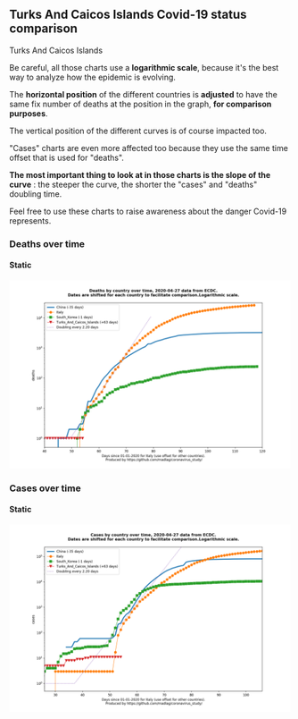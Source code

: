 ## Turks And Caicos Islands Covid-19 status comparison 

Turks And Caicos Islands



Be careful, all those charts use a **logarithmic scale**, because it's the best way to analyze how the epidemic is evolving.
 
The **horizontal position** of the different countries is **adjusted** to have the same fix number of deaths at the position in the graph, **for comparison purposes**.

The vertical position of the different curves is of course impacted too.

"Cases" charts are even more affected too because they use the same time offset that is used for "deaths".

**The most important thing to look at in those charts is the slope of the curve** : the steeper the curve, the shorter the "cases" and "deaths" doubling time.

Feel free to use these charts to raise awareness about the danger Covid-19 represents. 


 
### Deaths over time
 
#### Static
![Turks And Caicos Islands covid-19 deaths static chart](https://raw.githubusercontent.com/madlag/coronavirus_study/master/notebooks/graphs/2020-04-27/countries/Turks_And_Caicos_Islands/2020-04-27_Turks_And_Caicos_Islands_deaths.png "Turks And Caicos Islands covid-19 deaths static chart")   

 
### Cases over time
 
#### Static
![Turks And Caicos Islands covid-19 cases static chart](https://raw.githubusercontent.com/madlag/coronavirus_study/master/notebooks/graphs/2020-04-27/countries/Turks_And_Caicos_Islands/2020-04-27_Turks_And_Caicos_Islands_cases.png "Turks And Caicos Islands covid-19 cases static chart")   

